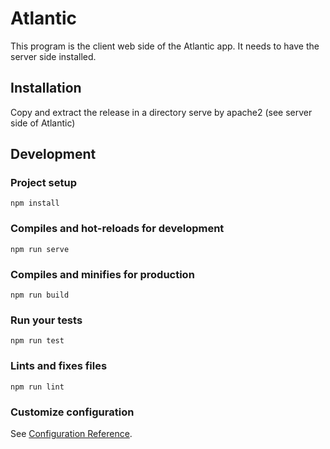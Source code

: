 # Atlantic

This program is the client web side of the Atlantic app. It needs to have the server side installed.

## Installation

Copy and extract the release in a directory serve by apache2 (see server side of Atlantic)

## Development

### Project setup
```
npm install
```

### Compiles and hot-reloads for development
```
npm run serve
```

### Compiles and minifies for production
```
npm run build
```

### Run your tests
```
npm run test
```

### Lints and fixes files
```
npm run lint
```

### Customize configuration
See [Configuration Reference](https://cli.vuejs.org/config/).
